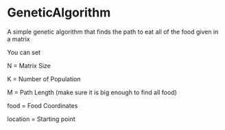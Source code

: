 # GeneticAlgorithm
A simple genetic algorithm that finds the path to eat all of the food given in a matrix



You can set 

N = Matrix Size 

K = Number of Population 

M = Path Length (make sure it is big enough to find all food)


food = Food Coordinates


location = Starting point
